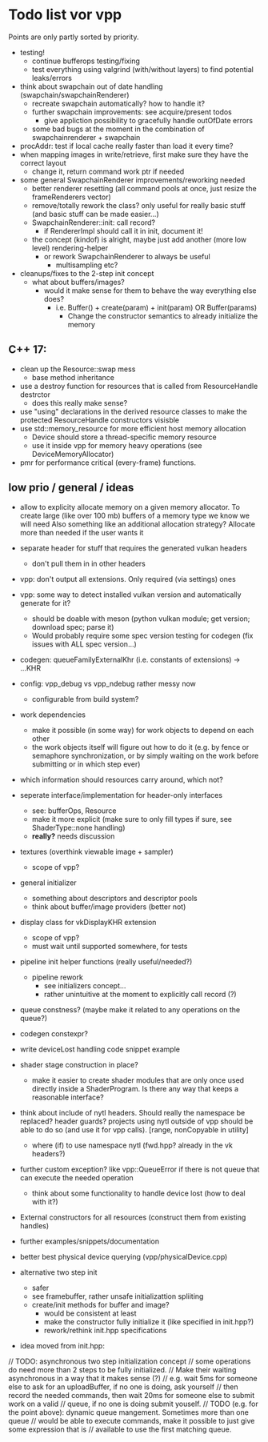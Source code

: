 Todo list vor vpp
=================

Points are only partly sorted by priority.

- testing!
	- continue bufferops testing/fixing
	- test everything using valgrind (with/without layers) to find potential leaks/errors
- think about swapchain out of date handling (swapchain/swapchainRenderer)
	- recreate swapchain automatically? how to handle it?
	- further swapchain improvements: see acquire/present todos
		- give appliction possibility to gracefully handle outOfDate errors
	- some bad bugs at the moment in the combination of swapchainrenderer + swapchain
- procAddr: test if local cache really faster than load it every time?
- when mapping images in write/retrieve, first make sure they have the correct layout
	- change it, return command work ptr if needed
- some general SwapchainRenderer improvements/reworking needed
	- better renderer resetting (all command pools at once, just resize the frameRenderers vector)
	- remove/totally rework the class? only useful for really basic stuff (and basic stuff
		can be made easier...)
	- SwapchainRenderer::init: call record?
		- if RendererImpl should call it in init, document it!
	- the concept (kindof) is alright, maybe just add another (more low level) rendering-helper
		- or rework SwapchainRenderer to always be useful
			- multisampling etc?
- cleanups/fixes to the 2-step init concept
	- what about buffers/images?
		- would it make sense for them to behave the way everything else does?
			- i.e. Buffer() + create(param) + init(param) OR Buffer(params)
				- Change the constructor semantics to already initialize the memory

C++ 17:
------

- clean up the Resource::swap mess
	- base method inheritance
- use a destroy function for resources that is called from ResourceHandle destrctor
	- does this really make sense?
- use "using" declarations in the derived resource classes to make the
	protected ResourceHandle constructors visisble
- use std::memory_resource for more efficient host memory allocation
	- Device should store a thread-specific memory resource
	- use it inside vpp for memory heavy operations (see DeviceMemoryAllocator)
- pmr for performance critical (every-frame) functions.


low prio / general / ideas
--------------------------

- allow to explicity allocate memory on a given memory allocator. 
  To create large (like over 100 mb) buffers of a memory type we know we will need
  Also something like an additional allocation strategy? 
  Allocate more than needed if the user wants it
- separate header for stuff that requires the generated vulkan headers
	- don't pull them in in other headers
- vpp: don't output all extensions. Only required (via settings) ones
- vpp: some way to detect installed vulkan version and automatically generate for it?
	- should be doable with meson (python vulkan module; get version; download spec; parse it)
	- Would probably require some spec version testing for codegen (fix issues with ALL spec version...)
- codegen: queueFamilyExternalKhr (i.e. constants of extensions) -> ...KHR
- config: vpp_debug vs vpp_ndebug rather messy now
	- configurable from build system?
- work dependencies
	- make it possible (in some way) for work objects to depend on each other
	- the work objects itself will figure out how to do it (e.g. by fence or
		semaphore synchronization, or by simply waiting on the work before
		submitting or in which step ever)
- which information should resources carry around, which not?
- seperate interface/implementation for header-only interfaces
	- see: bufferOps, Resource
	- make it more explicit (make sure to only fill types if sure, see ShaderType::none handling)
	- __really?__ needs discussion
- textures (overthink viewable image + sampler)
	- scope of vpp?
- general initializer
	- something about descriptors and descriptor pools
	- think about buffer/image providers (better not)
- display class for vkDisplayKHR extension
	- scope of vpp?
	- must wait until supported somewhere, for tests
- pipeline init helper functions (really useful/needed?)
	- pipeline rework
		- see initializers concept...
		- rather unintuitive at the moment to explicitly call record (?)
- queue constness? (maybe make it related to any operations on the queue?)
- codegen constexpr?
- write deviceLost handling code snippet example
- shader stage construction in place?
	- make it easier to create shader modules that are only once used directly inside
		a ShaderProgram. Is there any way that keeps a reasonable interface?

- think about include of nytl headers. Should really the namespace be replaced? header guards?
	projects using nytl outside of vpp should be able to do so (and use it for vpp calls).
	[range, nonCopyable in utility]
	- where (if) to use namespace nytl (fwd.hpp? already in the vk headers?)

- further custom exception? like vpp::QueueError if there is not queue that
	can execute the needed operation
	- think about some functionality to handle device lost (how to deal with it?)

- External constructors for all resources (construct them from existing handles)
- further examples/snippets/documentation
- better best physical device querying (vpp/physicalDevice.cpp)

- alternative two step init
	- safer
	- see framebuffer, rather unsafe initializattion spliiting
	- create/init methods for buffer and image?
		- would be consistent at least
		- make the constructor fully initialize it (like specified in init.hpp?)
		- rework/rethink init.hpp specifications

- idea moved from init.hpp:

// TODO: asynchronous two step initialization concept
// some operations do need more than 2 steps to be fully initialized.
// Make their waiting asynchronous in a way that it makes sense (?)
// e.g. wait 5ms for someone else to ask for an uploadBuffer, if no one is doing, ask yourself
// then record the needed commands, then wait 20ms for someone else to submit work on a valid
// queue, if no one is doing submit youself.
// TODO (e.g. for the point above): dynamic queue mangement. Sometimes more than one queue
// would be able to execute commands, make it possible to just give some expression that is
// available to use the first matching queue.
